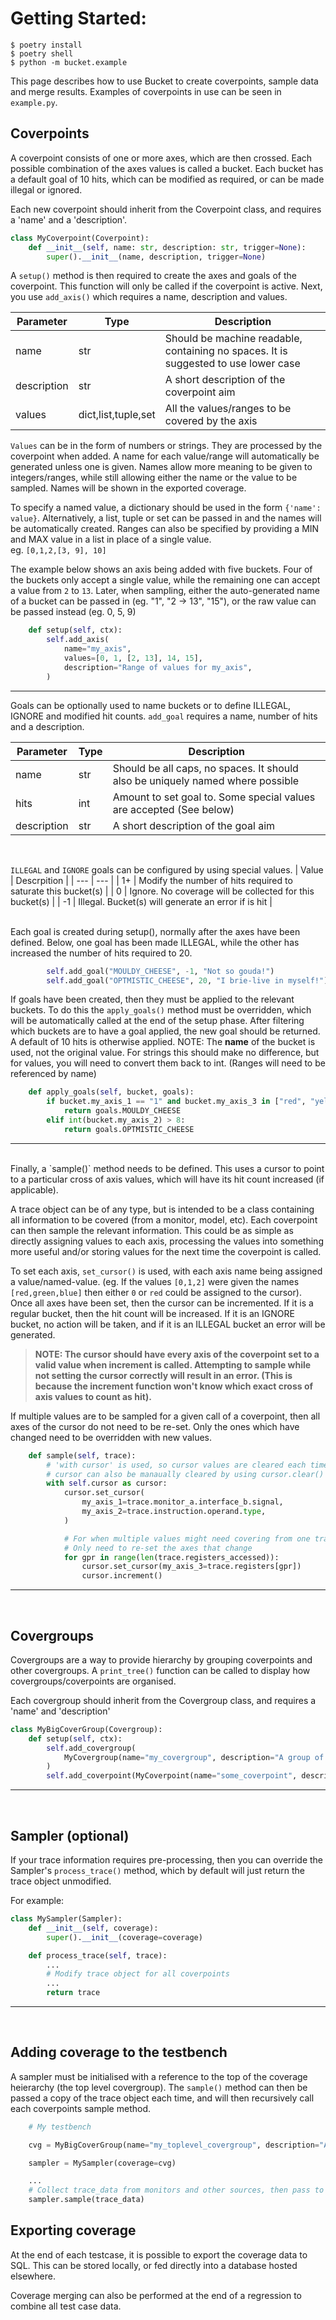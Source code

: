 # Getting Started:

```
$ poetry install
$ poetry shell
$ python -m bucket.example
```

This page describes how to use Bucket to create coverpoints, sample data and merge results. Examples of coverpoints in use can be seen in `example.py`.

## Coverpoints

A coverpoint consists of one or more axes, which are then crossed. Each possible combination of the axes values is called a bucket. Each bucket has a default goal of 10 hits, which can be modified as required, or can be made illegal or ignored. 

Each new coverpoint should inherit from the Coverpoint class, and requires a 'name' and a 'description'. 

``` Python
class MyCoverpoint(Coverpoint):
    def __init__(self, name: str, description: str, trigger=None):
        super().__init__(name, description, trigger=None)
```

A `setup()` method is then required to create the axes and goals of the coverpoint. This function will only be called if the coverpoint is active. Next, you use `add_axis()` which requires a name, description and values.

| Parameter | Type | Description |
| --- | ---| ---|
| name | str | Should be machine readable, containing no spaces. It is suggested to use lower case |
| description | str | A short description of the coverpoint aim |
| values | dict,list,tuple,set | All the values/ranges to be covered by the axis |

`Values` can be in the form of numbers or strings. They are processed by the coverpoint when added. A name for each value/range will automatically be generated unless one is given. Names allow more meaning to be given to integers/ranges, while still allowing either the name or the value to be sampled. Names will be shown in the exported coverage.

To specify a named value, a dictionary should be used in the form `{'name': value}`. 
Alternatively, a list, tuple or set can be passed in and the names will be automatically created.
Ranges can also be specified by providing a MIN and MAX value in a list in place of a single value.<br>
eg. `[0,1,2,[3, 9], 10]`

The example below shows an axis being added with five buckets. Four of the buckets only accept a single value, while the remaining one can accept a value from `2` to `13`. Later, when sampling, either the auto-generated name of a bucket can be passed in (eg. "1", "2 -> 13", "15"), or the raw value can be passed instead (eg. 0, 5, 9)

``` Python
    def setup(self, ctx):
        self.add_axis(
            name="my_axis",
            values=[0, 1, [2, 13], 14, 15],
            description="Range of values for my_axis",
        )
```

----

Goals can be optionally used to name buckets or to define ILLEGAL, IGNORE and modified hit counts. `add_goal` requires a name, number of hits and a description.

| Parameter | Type | Description |
| --- | --- | ---|
| name | str | Should be all caps, no spaces. It should also be uniquely named where possible |
| hits | int | Amount to set goal to. Some special values are accepted (See below)|
| description | str | A short description of the goal aim |
<br>

`ILLEGAL` and `IGNORE` goals can be configured by using special values. 
| Value | Descrpition |
| --- | --- |
| 1+ | Modify the number of hits required to saturate this bucket(s) |
| 0 | Ignore. No coverage will be collected for this bucket(s) |
| -1 | Illegal. Bucket(s) will generate an error if is hit |

<br>
Each goal is created during setup(), normally after the axes have been defined. Below, one goal has been made ILLEGAL, while the other has increased the number of hits required to 20.

``` Python
        self.add_goal("MOULDY_CHEESE", -1, "Not so gouda!")
        self.add_goal("OPTMISTIC_CHEESE", 20, "I brie-live in myself!")
```

If goals have been created, then they must be applied to the relevant buckets. To do this the `apply_goals()` method must be overridden, which will be automatically called at the end of the setup phase. After filtering which buckets are to have a goal applied, the new goal should be returned. A default of 10 hits is otherwise applied. 
NOTE: The **name** of the bucket is used, not the original value. For strings this should make no difference, but for values, you will need to convert them back to int. (Ranges will need to be referenced by name)

``` Python
    def apply_goals(self, bucket, goals):
        if bucket.my_axis_1 == "1" and bucket.my_axis_3 in ["red", "yellow"]:
            return goals.MOULDY_CHEESE
        elif int(bucket.my_axis_2) > 8:
            return goals.OPTMISTIC_CHEESE
```
---
<br>
Finally, a `sample()` method needs to be defined. This uses a cursor to point to a particular cross of axis values, which will have its hit count increased (if applicable).

A trace object can be of any type, but is intended to be a class containing all information to be covered (from a monitor, model, etc). Each coverpoint can then sample the relevant information. This could be as simple as directly assigning values to each axis, processing the values into something more useful and/or storing values for the next time the coverpoint is called. 

To set each axis, `set_cursor()` is used, with each axis name being assigned a value/named-value. (eg. If the values `[0,1,2]` were given the names `[red,green,blue]` then either `0` or `red` could be assigned to the cursor). Once all axes have been set, then the cursor can be incremented. If it is a regular bucket, then the hit count will be increased. If it is an IGNORE bucket, no action will be taken, and if it is an ILLEGAL bucket an error will be generated. 

> **NOTE: The cursor should have every axis of the coverpoint set to a valid value when increment is called. Attempting to sample while not setting the cursor correctly will result in an error. (This is because the increment function won't know which exact cross of axis values to count as hit).**

If multiple values are to be sampled for a given call of a coverpoint, then all axes of the cursor do not need to be re-set. Only the ones which have changed need to be overridden with new values.

``` Python
    def sample(self, trace):
        # 'with cursor' is used, so cursor values are cleared each time.
        # cursor can also be manaually cleared by using cursor.clear()
        with self.cursor as cursor:
            cursor.set_cursor(
                my_axis_1=trace.monitor_a.interface_b.signal,
                my_axis_2=trace.instruction.operand.type,
            )

            # For when multiple values might need covering from one trace
            # Only need to re-set the axes that change
            for gpr in range(len(trace.registers_accessed)):
                cursor.set_cursor(my_axis_3=trace.registers[gpr])
                cursor.increment()
```
---
<br>

## Covergroups

Covergroups are a way to provide hierarchy by grouping coverpoints and other covergroups. A `print_tree()` function can be called to display how covergroups/coverpoints are organised.

Each covergroup should inherit from the Covergroup class, and requires a 'name' and 'description'

``` Python
class MyBigCoverGroup(Covergroup):
    def setup(self, ctx):
        self.add_covergroup(
            MyCovergroup(name="my_covergroup", description="A group of coverpoints")
        )
        self.add_coverpoint(MyCoverpoint(name="some_coverpoint", description="A coverpoint"))
```
---
<br>

## Sampler (optional)

If your trace information requires pre-processing, then you can override the Sampler's `process_trace()` method, which by default will just return the trace object unmodified. 

For example:

``` Python
class MySampler(Sampler):
    def __init__(self, coverage):
        super().__init__(coverage=coverage)

    def process_trace(self, trace):
        ...
        # Modify trace object for all coverpoints
        ...
        return trace
```
---
<br>

## Adding coverage to the testbench

A sampler must be initialised with a reference to the top of the coverage heierarchy (the top level covergroup). The `sample()` method can then be passed a copy of the trace object each time, and will then recursively call each coverpoints sample method. 

``` Python
    # My testbench

    cvg = MyBigCoverGroup(name="my_toplevel_covergroup", description="All of my coverage")

    sampler = MySampler(coverage=cvg)

    ...
    # Collect trace_data from monitors and other sources, then pass to coverage
    sampler.sample(trace_data)
```


## Exporting coverage

At the end of each testcase, it is possible to export the coverage data to SQL. This can be stored locally, or fed directly into a database hosted elsewhere. 

Coverage merging can also be performed at the end of a regression to combine all test case data.
